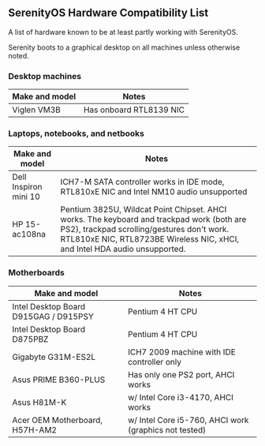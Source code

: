 ## SerenityOS Hardware Compatibility List

A list of hardware known to be at least partly working with SerenityOS.

Serenity boots to a graphical desktop on all machines unless otherwise noted.


### Desktop machines

| Make and model                           | Notes                         |
| ---------------------------------------- | ----------------------------- |
| Viglen VM3B                              | Has onboard RTL8139 NIC       |

### Laptops, notebooks, and netbooks

| Make and model                           | Notes                                                                                                                                                                                                            |
| ---------------------------------------- | ---------------------------------------------------------------------------------------------------------------------------------------------------------------------------------------------------------------- |
| Dell Inspiron mini 10                    | ICH7-M SATA controller works in IDE mode, RTL810xE NIC and Intel NM10 audio unsupported                                                                                                                          |
| HP 15-ac108na                            | Pentium 3825U, Wildcat Point Chipset. AHCI works. The keyboard and trackpad work (both are PS2), trackpad scrolling/gestures don't work. RTL810xE NIC, RTL8723BE Wireless NIC, xHCI, and Intel HDA audio unsupported. |

### Motherboards

| Make and model                           | Notes                                                           |
| ---------------------------------------- | ----------------------------------------------------------------|
| Intel Desktop Board D915GAG / D915PSY    | Pentium 4 HT CPU                                                |
| Intel Desktop Board D875PBZ              | Pentium 4 HT CPU                                                |
| Gigabyte G31M-ES2L                       | ICH7 2009 machine with IDE controller only                      |
| Asus PRIME B360-PLUS                     | Has only one PS2 port, AHCI works                               |
| Asus H81M-K                              | w/ Intel Core i3-4170, AHCI works                               |
| Acer OEM Motherboard, H57H-AM2           | w/ Intel Core i5-760, AHCI work (graphics not tested)           |
